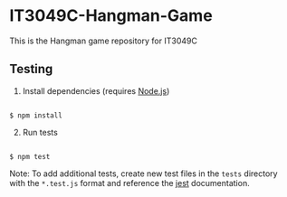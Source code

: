 # IT3049C-Hangman-Game

This is the Hangman game repository for IT3049C

## Testing

1. Install dependencies (requires [Node.js](https://nodejs.org))

```shell

$ npm install

```

2. Run tests

```shell

$ npm test

```

Note: To add additional tests, create new test files in the `tests` directory with the `*.test.js` format and reference the [jest](https://facebook.github.io/jest/) documentation.
